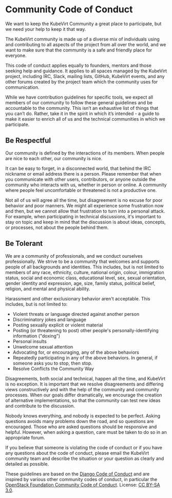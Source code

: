 # Community Code of Conduct

We want to keep the KubeVirt Community a great place to participate, but we need your help to keep it that way.

The KubeVirt community is made up of a diverse mix of individuals using and contributing to all aspects of the project from all over the world, and we want to make sure that the community is a safe and friendly place for everyone.

This code of conduct applies equally to founders, mentors and those seeking help and guidance. It applies to all spaces managed by the KubeVirt project, including IRC, Slack, mailing lists, GitHub, KubeVirt events, and any other forums created by the project team which the community uses for communication.

While we have contribution guidelines for specific tools, we expect all members of our community to follow these general guidelines and be accountable to the community. This isn’t an exhaustive list of things that you can’t do. Rather, take it in the spirit in which it’s intended - a guide to make it easier to enrich all of us and the technical communities in which we participate.

## Be Respectful

Our community is defined by the interactions of its members. When people are nice to each other, our community is nice.

It can be easy to forget, in a disconnected world, that behind the IRC nickname or email address there is a person. Please remember that when you communicate with other users, contributors, or anyone outside the community who interacts with us, whether in person or online. A community where people feel uncomfortable or threatened is not a productive one.

Not all of us will agree all the time, but disagreement is no excuse for poor behavior and poor manners. We might all experience some frustration now and then, but we cannot allow that frustration to turn into a personal attack. For example, when participating in technical discussions, it's important to stay on topic and keep in mind that the discussion is about ideas, concepts, or processes, not about the people behind them.

## Be Tolerant

We are a community of professionals, and we conduct ourselves professionally. We strive to be a community that welcomes and supports people of all backgrounds and identities. This includes, but is not limited to members of any race, ethnicity, culture, national origin, colour, immigration status, social and economic class, educational level, sex, sexual orientation, gender identity and expression, age, size, family status, political belief, religion, and mental and physical ability.

Harassment and other exclusionary behavior aren't acceptable. This includes, but is not limited to:

- Violent threats or language directed against another person
- Discriminatory jokes and language
- Posting sexually explicit or violent material
- Posting (or threatening to post) other people's personally-identifying information ("doxing")
- Personal insults
- Unwelcome sexual attention
- Advocating for, or encouraging, any of the above behaviors
- Repeatedly participating in any of the above behaviors. In general, if someone asks you to stop, then stop.
- Resolve Conflicts the Community Way

Disagreements, both social and technical, happen all the time, and KubeVirt is no exception. It is important that we resolve disagreements and differing views constructively and with the help of the community and community processes. When our goals differ dramatically, we encourage the creation of alternative implementations, so that the community can test new ideas and contribute to the discussion.

Nobody knows everything, and nobody is expected to be perfect. Asking questions avoids many problems down the road, and so questions are encouraged. Those who are asked questions should be responsive and helpful. However, when asking a question, care must be taken to do so in an appropriate forum.

If you believe that someone is violating the code of conduct or if you have any questions about the code of conduct, please email the KubeVirt community team and describe the situation or your question as clearly and detailed as possible.

These guidelines are based on the [Django Code of Conduct](https://www.djangoproject.com/conduct/) and are inspired by various other community codes of conduct, in particular the [OpenStack Foundation Community Code of Conduct](https://www.openstack.org/legal/community-code-of-conduct/). License: [CC BY-SA 3.0](https://creativecommons.org/licenses/by/3.0/legalcode).
